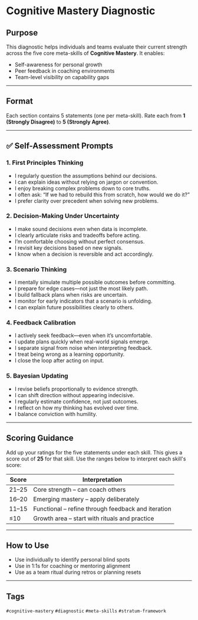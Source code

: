 # Cognitive Mastery Diagnostic

## Purpose
This diagnostic helps individuals and teams evaluate their current strength across the five core meta-skills of **Cognitive Mastery**. It enables:
- Self-awareness for personal growth
- Peer feedback in coaching environments
- Team-level visibility on capability gaps

---

## Format
Each section contains 5 statements (one per meta-skill). Rate each from **1 (Strongly Disagree)** to **5 (Strongly Agree)**.

---

## ✅ Self-Assessment Prompts

### 1. First Principles Thinking
- I regularly question the assumptions behind our decisions.
- I can explain ideas without relying on jargon or convention.
- I enjoy breaking complex problems down to core truths.
- I often ask: “If we had to rebuild this from scratch, how would we do it?”
- I prefer clarity over precedent when solving new problems.

### 2. Decision-Making Under Uncertainty
- I make sound decisions even when data is incomplete.
- I clearly articulate risks and tradeoffs before acting.
- I’m comfortable choosing without perfect consensus.
- I revisit key decisions based on new signals.
- I know when a decision is reversible and act accordingly.

### 3. Scenario Thinking
- I mentally simulate multiple possible outcomes before committing.
- I prepare for edge cases—not just the most likely path.
- I build fallback plans when risks are uncertain.
- I monitor for early indicators that a scenario is unfolding.
- I can explain future possibilities clearly to others.

### 4. Feedback Calibration
- I actively seek feedback—even when it’s uncomfortable.
- I update plans quickly when real-world signals emerge.
- I separate signal from noise when interpreting feedback.
- I treat being wrong as a learning opportunity.
- I close the loop after acting on input.

### 5. Bayesian Updating
- I revise beliefs proportionally to evidence strength.
- I can shift direction without appearing indecisive.
- I regularly estimate confidence, not just outcomes.
- I reflect on how my thinking has evolved over time.
- I balance conviction with humility.

---

## Scoring Guidance

Add up your ratings for the five statements under each skill. This gives a score
out of **25** for that skill. Use the ranges below to interpret each skill's
score:

| Score | Interpretation |
|-------|----------------|
| 21–25 | Core strength – can coach others |
| 16–20 | Emerging mastery – apply deliberately |
| 11–15 | Functional – refine through feedback and iteration |
| ≤10   | Growth area – start with rituals and practice |

---

## How to Use
- Use individually to identify personal blind spots
- Use in 1:1s for coaching or mentoring alignment
- Use as a team ritual during retros or planning resets

---

## Tags
`#cognitive-mastery` `#diagnostic` `#meta-skills` `#stratum-framework`


